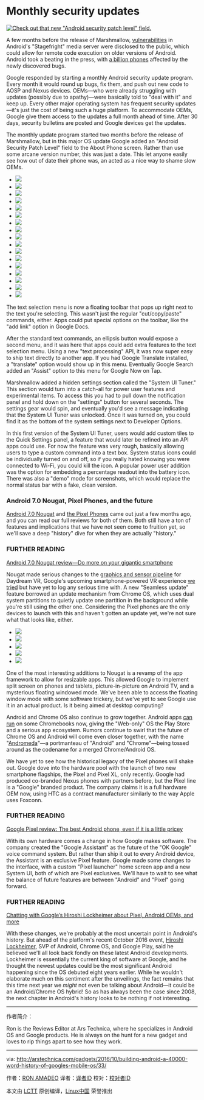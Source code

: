 # Monthly security updates

[
 ![Check out that new "Android security patch level" field. ](https://cdn.arstechnica.net/wp-content/uploads/2016/10/settings-5-980x957.jpg) 
][31]


A few months before the release of Marshmallow, [vulnerabilities][32] in Android's "Stagefright" media server were disclosed to the public, which could allow for remote code execution on older versions of Android. Android took a beating in the press, with [a billion phones][33] affected by the newly discovered bugs.

Google responded by starting a monthly Android security update program. Every month it would round up bugs, fix them, and push out new code to AOSP and Nexus devices. OEMs—who were already struggling with updates (possibly due to apathy)—were basically told to "deal with it" and keep up. Every other major operating system has frequent security updates—it's just the cost of being such a huge platform. To accommodate OEMs, Google give them access to the updates a full month ahead of time. After 30 days, security bulletins are posted and Google devices get the updates.

The monthly update program started two months before the release of Marshmallow, but in this major OS update Google added an "Android Security Patch Level" field to the About Phone screen. Rather than use some arcane version number, this was just a date. This let anyone easily see how out of date their phone was, an acted as a nice way to shame slow OEMs.



*   [
     ![](https://cdn.arstechnica.net/wp-content/uploads/2015/09/text-150x150.jpg) 
    ][2]
*   [
     ![](https://cdn.arstechnica.net/wp-content/uploads/2015/09/extra-150x150.jpg) 
    ][3]
*   [
     ![](https://cdn.arstechnica.net/wp-content/uploads/2015/09/translate-150x150.jpg) 
    ][4]
*   [
     ![](https://cdn.arstechnica.net/wp-content/uploads/2015/09/chromecustomtab-150x150.jpg) 
    ][5]
*   [
     ![](https://cdn.arstechnica.net/wp-content/uploads/2015/09/CCT_Large-2-150x150.gif) 
    ][6]
*   [
     ![](https://cdn.arstechnica.net/wp-content/uploads/2015/10/settings-5-150x150.jpg) 
    ][7]
*   [
     ![](https://cdn.arstechnica.net/wp-content/uploads/2015/10/settings-1-150x150.jpg) 
    ][8]
*   [
     ![](https://cdn.arstechnica.net/wp-content/uploads/2015/10/settings2-150x150.jpg) 
    ][9]
*   [
     ![](https://cdn.arstechnica.net/wp-content/uploads/2015/10/settings-3-150x150.jpg) 
    ][10]
*   [
     ![](https://cdn.arstechnica.net/wp-content/uploads/2015/10/nearby-150x150.jpg) 
    ][11]
*   [
     ![](https://cdn.arstechnica.net/wp-content/uploads/2015/10/settings-6-150x150.jpg) 
    ][12]
*   [
     ![](https://cdn.arstechnica.net/wp-content/uploads/2015/10/settings-7-150x150.jpg) 
    ][13]
*   [
     ![](https://cdn.arstechnica.net/wp-content/uploads/2015/10/settings-8-150x150.jpg) 
    ][14]
*   [
     ![](https://cdn.arstechnica.net/wp-content/uploads/2015/10/settings-9-150x150.jpg) 
    ][15]
*   [
     ![](https://cdn.arstechnica.net/wp-content/uploads/2015/10/2015-10-03-18.21.17-150x150.png) 
    ][16]
*   [
     ![](https://cdn.arstechnica.net/wp-content/uploads/2015/10/2015-10-04-05.32.23-150x150.png) 
    ][17]
*   [
     ![](https://cdn.arstechnica.net/wp-content/uploads/2015/10/easter-egg-150x150.jpg) 
    ][18]

The text selection menu is now a floating toolbar that pops up right next to the text you're selecting. This wasn't just the regular "cut/copy/paste" commands, either. Apps could put special options on the toolbar, like the "add link" option in Google Docs.

After the standard text commands, an ellipsis button would expose a second menu, and it was here that apps could add extra features to the text selection menu. Using a new "text processing" API, it was now super easy to ship text directly to another app. If you had Google Translate installed, a "translate" option would show up in this menu. Eventually Google Search added an "Assist" option to this menu for Google Now on Tap.

Marshmallow added a hidden settings section called the "System UI Tuner." This section would turn into a catch-all for power user features and experimental items. To access this you had to pull down the notification panel and hold down on the "settings" button for several seconds. The settings gear would spin, and eventually you'd see a message indicating that the System UI Tuner was unlocked. Once it was turned on, you could find it as the bottom of the system settings next to Developer Options.

In this first version of the System UI Tuner, users would add custom tiles to the Quick Settings panel, a feature that would later be refined into an API apps could use. For now the feature was very rough, basically allowing users to type a custom command into a text box. System status icons could be individually turned on and off, so if you really hated knowing you were connected to Wi-Fi, you could kill the icon. A popular power user addition was the option for embedding a percentage readout into the battery icon. There was also a "demo" mode for screenshots, which would replace the normal status bar with a fake, clean version.

### Android 7.0 Nougat, Pixel Phones, and the future

[Android 7.0 Nougat][34] and [the Pixel Phones][35] came out just a few months ago, and you can read our full reviews for both of them. Both still have a ton of features and implications that we have not seen come to fruition yet, so we'll save a deep "history" dive for when they are actually "history." 



### FURTHER READING

[Android 7.0 Nougat review—Do more on your gigantic smartphone][25]

Nougat made serious changes to the [graphics and sensor pipeline][36] for Daydream VR, Google's upcoming smartphone-powered VR experience [we tried][37] but have yet to log any serious time with. A new "Seamless update" feature borrowed an update mechanism from Chrome OS, which uses dual system partitions to quietly update one partition in the background while you're still using the other one. Considering the Pixel phones are the only devices to launch with this and haven't gotten an update yet, we're not sure what that looks like, either.


*   [
     ![](https://cdn.arstechnica.net/wp-content/uploads/2016/08/2016-08-17-18.21.22-150x150.png) 
    ][19]
*   [
     ![](https://cdn.arstechnica.net/wp-content/uploads/2016/08/2016-08-17-18.20.59-150x150.png) 
    ][20]
*   [
     ![](https://cdn.arstechnica.net/wp-content/uploads/2016/08/Android-N_1-150x150.jpg) 
    ][21]
*   [
     ![](https://cdn.arstechnica.net/wp-content/uploads/2016/03/2016-03-20-19.26.55-150x150.png) 
    ][22]
*   [
     ![](https://cdn.arstechnica.net/wp-content/uploads/2016/08/pip-active-150x150.png) 
    ][23]

One of the most interesting additions to Nougat is a revamp of the app framework to allow for resizable apps. This allowed Google to implement split screen on phones and tablets, picture-in-picture on Android TV, and a mysterious floating windowed mode. We've been able to access the floating window mode with some software trickery, but we've yet to see Google use it in an actual product. Is it being aimed at desktop computing?

Android and Chrome OS also continue to grow together. Android apps [can run][38] on some Chromebooks now, giving the "Web-only" OS the Play Store and a serious app ecosystem. Rumors continue to swirl that the future of Chrome OS and Android will come even closer together, with the name "[Andromeda][39]"—a portmanteau of "Android" and "Chrome"—being tossed around as the codename for a merged Chrome/Android OS.



We have yet to see how the historical legacy of the Pixel phones will shake out. Google dove into the hardware pool with the launch of two new smartphone flagships, the Pixel and Pixel XL, only recently. Google had produced co-branded Nexus phones with partners before, but the Pixel line is a "Google" branded product. The company claims it is a full hardware OEM now, using HTC as a contract manufacturer similarly to the way Apple uses Foxconn.



### FURTHER READING

[Google Pixel review: The best Android phone, even if it is a little pricey][26]</aside>

With its own hardware comes a change in how Google makes software. The company created the "Google Assistant" as the future of the "OK Google" voice command system. But rather than ship it out to every Android device, the Assistant is an exclusive Pixel feature. Google made some changes to the interface, with a custom "Pixel launcher" home screen app and a new System UI, both of which are Pixel exclusives. We'll have to wait to see what the balance of future features are between "Android" and "Pixel" going forward.



### FURTHER READING

[Chatting with Google’s Hiroshi Lockheimer about Pixel, Android OEMs, and more][27]</aside>

With these changes, we're probably at the most uncertain point in Android's history. But ahead of the platform's recent October 2016 event, [Hiroshi Lockheimer][40], SVP of Android, Chrome OS, and Google Play, said he believed we'll all look back fondly on these latest Android developments. Lockheimer is essentially the current king of software at Google, and he thought the newest updates could be the most significant Android happening since the OS debuted eight years earlier. While he wouldn't elaborate much on this sentiment after the unveilings, the fact remains that this time next year we _might_ not even be talking about Android—it could be an Android/Chrome OS hybrid! So as has always been the case since 2008, the next chapter in Android's history looks to be nothing if not interesting.

--------------------------------------------------------------------------------

作者简介：

Ron is the Reviews Editor at Ars Technica, where he specializes in Android OS and Google products. He is always on the hunt for a new gadget and loves to rip things apart to see how they work.

--------------------------------------------------------------------------------

via: http://arstechnica.com/gadgets/2016/10/building-android-a-40000-word-history-of-googles-mobile-os/33/

作者：[RON AMADEO][a]
译者：[译者ID](https://github.com/译者ID)
校对：[校对者ID](https://github.com/校对者ID)

本文由 [LCTT](https://github.com/LCTT/TranslateProject) 原创编译，[Linux中国](https://linux.cn/) 荣誉推出

[a]:http://arstechnica.com/author/ronamadeo
[1]:http://android-developers.blogspot.com/2015/09/chrome-custom-tabs-smooth-transition.html
[2]:http://arstechnica.com/gadgets/2016/10/building-android-a-40000-word-history-of-googles-mobile-os/33/#
[3]:http://arstechnica.com/gadgets/2016/10/building-android-a-40000-word-history-of-googles-mobile-os/33/#
[4]:http://arstechnica.com/gadgets/2016/10/building-android-a-40000-word-history-of-googles-mobile-os/33/#
[5]:http://arstechnica.com/gadgets/2016/10/building-android-a-40000-word-history-of-googles-mobile-os/33/#
[6]:http://arstechnica.com/gadgets/2016/10/building-android-a-40000-word-history-of-googles-mobile-os/33/#
[7]:http://arstechnica.com/gadgets/2016/10/building-android-a-40000-word-history-of-googles-mobile-os/33/#
[8]:http://arstechnica.com/gadgets/2016/10/building-android-a-40000-word-history-of-googles-mobile-os/33/#
[9]:http://arstechnica.com/gadgets/2016/10/building-android-a-40000-word-history-of-googles-mobile-os/33/#
[10]:http://arstechnica.com/gadgets/2016/10/building-android-a-40000-word-history-of-googles-mobile-os/33/#
[11]:http://arstechnica.com/gadgets/2016/10/building-android-a-40000-word-history-of-googles-mobile-os/33/#
[12]:http://arstechnica.com/gadgets/2016/10/building-android-a-40000-word-history-of-googles-mobile-os/33/#
[13]:http://arstechnica.com/gadgets/2016/10/building-android-a-40000-word-history-of-googles-mobile-os/33/#
[14]:http://arstechnica.com/gadgets/2016/10/building-android-a-40000-word-history-of-googles-mobile-os/33/#
[15]:http://arstechnica.com/gadgets/2016/10/building-android-a-40000-word-history-of-googles-mobile-os/33/#
[16]:http://arstechnica.com/gadgets/2016/10/building-android-a-40000-word-history-of-googles-mobile-os/33/#
[17]:http://arstechnica.com/gadgets/2016/10/building-android-a-40000-word-history-of-googles-mobile-os/33/#
[18]:http://arstechnica.com/gadgets/2016/10/building-android-a-40000-word-history-of-googles-mobile-os/33/#
[19]:http://arstechnica.com/gadgets/2016/10/building-android-a-40000-word-history-of-googles-mobile-os/33/#
[20]:http://arstechnica.com/gadgets/2016/10/building-android-a-40000-word-history-of-googles-mobile-os/33/#
[21]:http://arstechnica.com/gadgets/2016/10/building-android-a-40000-word-history-of-googles-mobile-os/33/#
[22]:http://arstechnica.com/gadgets/2016/10/building-android-a-40000-word-history-of-googles-mobile-os/33/#
[23]:http://arstechnica.com/gadgets/2016/10/building-android-a-40000-word-history-of-googles-mobile-os/33/#
[24]:https://cdn.arstechnica.net/wp-content/uploads/2016/10/settings-5.jpg
[25]:http://arstechnica.com/gadgets/2016/08/android-7-0-nougat-review-do-more-on-your-gigantic-smartphone/
[26]:http://arstechnica.com/gadgets/2016/10/google-pixel-review-bland-pricey-but-still-best-android-phone/
[27]:http://arstechnica.com/gadgets/2016/10/chatting-with-googles-hiroshi-lockheimer-about-pixel-android-oems-and-more/
[28]:http://arstechnica.com/gadgets/2016/08/android-7-0-nougat-review-do-more-on-your-gigantic-smartphone/
[29]:http://arstechnica.com/gadgets/2016/10/google-pixel-review-bland-pricey-but-still-best-android-phone/
[30]:http://arstechnica.com/gadgets/2016/10/chatting-with-googles-hiroshi-lockheimer-about-pixel-android-oems-and-more/
[31]:https://cdn.arstechnica.net/wp-content/uploads/2016/10/settings-5.jpg
[32]:http://arstechnica.com/security/2015/07/950-million-android-phones-can-be-hijacked-by-malicious-text-messages/
[33]:http://arstechnica.com/security/2015/10/a-billion-android-phones-are-vulnerable-to-new-stagefright-bugs/
[34]:http://arstechnica.com/gadgets/2016/08/android-7-0-nougat-review-do-more-on-your-gigantic-smartphone/
[35]:http://arstechnica.com/gadgets/2016/10/google-pixel-review-bland-pricey-but-still-best-android-phone/
[36]:http://arstechnica.com/gadgets/2016/08/android-7-0-nougat-review-do-more-on-your-gigantic-smartphone/11/#h1
[37]:http://arstechnica.com/gadgets/2016/10/daydream-vr-hands-on-googles-dumb-vr-headset-is-actually-very-clever/
[38]:http://arstechnica.com/gadgets/2016/05/if-you-want-to-run-android-apps-on-chromebooks-youll-need-a-newer-model/
[39]:http://arstechnica.com/gadgets/2016/09/android-chrome-andromeda-merged-os-reportedly-coming-to-the-pixel-3/
[40]:http://arstechnica.com/gadgets/2016/10/chatting-with-googles-hiroshi-lockheimer-about-pixel-android-oems-and-more/
